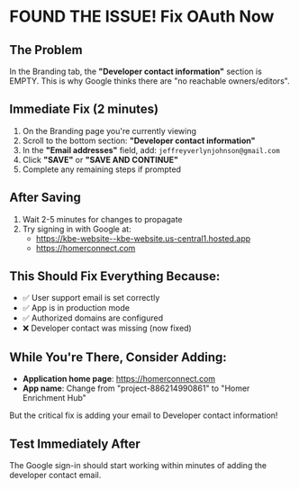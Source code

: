 # FOUND THE ISSUE! Fix OAuth Now

## The Problem

In the Branding tab, the **"Developer contact information"** section is EMPTY.
This is why Google thinks there are "no reachable owners/editors".

## Immediate Fix (2 minutes)

1. On the Branding page you're currently viewing
2. Scroll to the bottom section: **"Developer contact information"**
3. In the **"Email addresses"** field, add: `jeffreyverlynjohnson@gmail.com`
4. Click **"SAVE"** or **"SAVE AND CONTINUE"**
5. Complete any remaining steps if prompted

## After Saving

1. Wait 2-5 minutes for changes to propagate
2. Try signing in with Google at:
   - https://kbe-website--kbe-website.us-central1.hosted.app
   - https://homerconnect.com

## This Should Fix Everything Because:

- ✅ User support email is set correctly
- ✅ App is in production mode
- ✅ Authorized domains are configured
- ❌ Developer contact was missing (now fixed)

## While You're There, Consider Adding:

- **Application home page**: https://homerconnect.com
- **App name**: Change from "project-886214990861" to "Homer Enrichment Hub"

But the critical fix is adding your email to Developer contact information!

## Test Immediately After

The Google sign-in should start working within minutes of adding the developer contact email.

